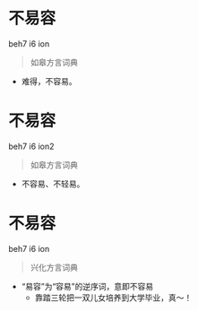 # 不易容
beh7 i6 ion
> 如皋方言词典
- 难得，不容易。

# 不易容
beh7 i6 ion2
> 如皋方言词典
- 不容易、不轻易。

# 不易容
beh7 i6 ion
> 兴化方言词典
- “易容”为“容易”的逆序词，意即不容易
  - 靠踏三轮把一双儿女培养到大学毕业，真～！
